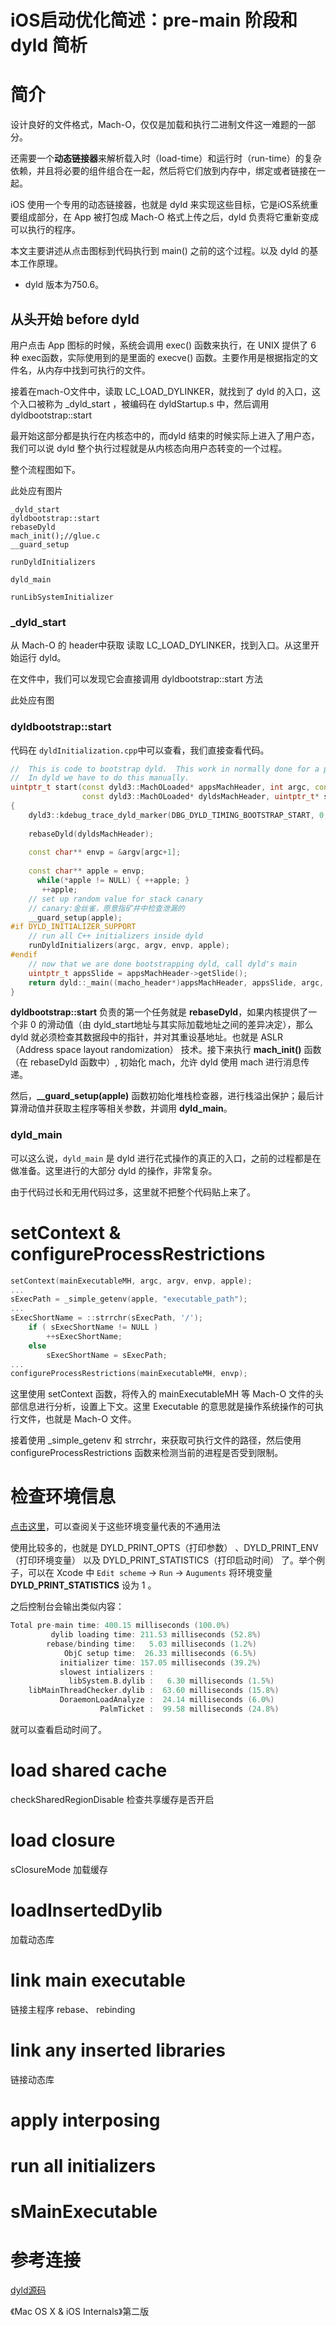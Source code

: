 # iOS启动优化简述：pre-main 阶段和 dyld 简析


# 简介

设计良好的文件格式，Mach-O，仅仅是加载和执行二进制文件这一难题的一部分。

还需要一个**动态链接器**来解析载入时（load-time）和运行时（run-time）的复杂依赖，并且将必要的组件组合在一起，然后将它们放到内存中，绑定或者链接在一起。

iOS 使用一个专用的动态链接器，也就是 dyld 来实现这些目标，它是iOS系统重要组成部分，在 App 被打包成 Mach-O 格式上传之后，dyld 负责将它重新变成可以执行的程序。

本文主要讲述从点击图标到代码执行到 main() 之前的这个过程。以及 dyld 的基本工作原理。

<!--它是如何链接和绑定符号的，还有苹果最重要的组件之一 ———— `CoreSymbolication`。
以及dyld3提出的共享缓存-dyld shared cache。-->

* dyld 版本为750.6。



## 从头开始 before dyld

用户点击 App 图标的时候，系统会调用 exec() 函数来执行，在 UNIX 提供了 6 种 exec函数，实际使用到的是里面的 execve() 函数。主要作用是根据指定的文件名，从内存中找到可执行的文件。

接着在mach-O文件中，读取 LC_LOAD_DYLINKER，就找到了 dyld 的入口，这个入口被称为 _dyld_start ，被编码在 dyldStartup.s 中，然后调用 dyldbootstrap::start

最开始这部分都是执行在内核态中的，而dyld 结束的时候实际上进入了用户态，我们可以说 dyld 整个执行过程就是从内核态向用户态转变的一个过程。

整个流程图如下。

此处应有图片

```
_dyld_start
dyldbootstrap::start
rebaseDyld
mach_init();//glue.c
__guard_setup

runDyldInitializers

dyld_main

runLibSystemInitializer

```




### _dyld_start

从 Mach-O 的 header中获取 读取 LC_LOAD_DYLINKER，找到入口。从这里开始运行 dyld。

在文件中，我们可以发现它会直接调用 dyldbootstrap::start 方法

此处应有图


### dyldbootstrap::start

代码在 `dyldInitialization.cpp`中可以查看，我们直接查看代码。

```C++
//  This is code to bootstrap dyld.  This work in normally done for a program by dyld and crt.
//  In dyld we have to do this manually.
uintptr_t start(const dyld3::MachOLoaded* appsMachHeader, int argc, const char* argv[],
				const dyld3::MachOLoaded* dyldsMachHeader, uintptr_t* startGlue)
{
    dyld3::kdebug_trace_dyld_marker(DBG_DYLD_TIMING_BOOTSTRAP_START, 0, 0, 0, 0);
    
    rebaseDyld(dyldsMachHeader);
    
    const char** envp = &argv[argc+1];
    
    const char** apple = envp;
	  while(*apple != NULL) { ++apple; }
	   ++apple;
	// set up random value for stack canary
	// canary:金丝雀，原意指矿井中检查泄漏的
	__guard_setup(apple);
#if DYLD_INITIALIZER_SUPPORT
	// run all C++ initializers inside dyld
	runDyldInitializers(argc, argv, envp, apple);
#endif
	// now that we are done bootstrapping dyld, call dyld's main
	uintptr_t appsSlide = appsMachHeader->getSlide();
	return dyld::_main((macho_header*)appsMachHeader, appsSlide, argc, argv, envp, apple, startGlue);
}
```


**dyldbootstrap::start** 负责的第一个任务就是 **rebaseDyld**，如果内核提供了一个非 0 的滑动值（由 dyld_start地址与其实际加载地址之间的差异决定），那么 dyld 就必须检查其数据段中的指针，并对其重设基地址。也就是 ASLR（Address space layout randomization） 技术。接下来执行 **mach_init()** 函数（在 rebaseDyld 函数中）, 初始化 mach，允许 dyld 使用 mach 进行消息传递。

然后，**__guard_setup(apple)** 函数初始化堆栈检查器，进行栈溢出保护；最后计算滑动值并获取主程序等相关参数，并调用 **dyld_main**。

### dyld_main

可以这么说，`dyld_main` 是 dyld 进行花式操作的真正的入口，之前的过程都是在做准备。这里进行的大部分 dyld 的操作，非常复杂。

由于代码过长和无用代码过多，这里就不把整个代码贴上来了。

# setContext & configureProcessRestrictions

```C++
setContext(mainExecutableMH, argc, argv, envp, apple);
...
sExecPath = _simple_getenv(apple, "executable_path");
...
sExecShortName = ::strrchr(sExecPath, '/');
	if ( sExecShortName != NULL )
		++sExecShortName;
	else
		sExecShortName = sExecPath;
...		
configureProcessRestrictions(mainExecutableMH, envp);
```

这里使用 setContext 函数，将传入的 mainExecutableMH 等 Mach-O 文件的头部信息进行分析，设置上下文。这里 Executable 的意思就是操作系统操作的可执行文件，也就是 Mach-O 文件。

接着使用 _simple_getenv 和 strrchr，来获取可执行文件的路径，然后使用 configureProcessRestrictions 函数来检测当前的进程是否受到限制。

# 检查环境信息

[点击这里](https://www.manpagez.com/man/1/dyld/osx-10.3.php)，可以查阅关于这些环境变量代表的不通用法

使用比较多的，也就是 DYLD_PRINT_OPTS（打印参数） 、DYLD_PRINT_ENV（打印环境变量） 以及 DYLD_PRINT_STATISTICS（打印启动时间） 了。举个例子，可以在 Xcode 中 `Edit scheme` -> `Run` -> `Auguments` 将环境变量 **DYLD_PRINT_STATISTICS** 设为 1 。

之后控制台会输出类似内容：
```C++
Total pre-main time: 400.15 milliseconds (100.0%)
         dylib loading time: 211.53 milliseconds (52.8%)
        rebase/binding time:   5.03 milliseconds (1.2%)
            ObjC setup time:  26.33 milliseconds (6.5%)
           initializer time: 157.05 milliseconds (39.2%)
           slowest intializers :
             libSystem.B.dylib :   6.30 milliseconds (1.5%)
    libMainThreadChecker.dylib :  63.60 milliseconds (15.8%)
           DoraemonLoadAnalyze :  24.14 milliseconds (6.0%)
                    PalmTicket :  99.58 milliseconds (24.8%)
```
就可以查看启动时间了。




# load shared cache
checkSharedRegionDisable 检查共享缓存是否开启

# load closure





sClosureMode
加载缓存

# loadInsertedDylib

加载动态库

# link main executable
链接主程序 rebase、 rebinding



# link any inserted libraries

链接动态库


# apply interposing


# run all initializers
 
 
# sMainExecutable




# 参考连接

[dyld源码](https://opensource.apple.com/tarballs/dyld/)

《Mac OS X & iOS Internals》第二版
